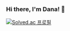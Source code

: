 ### Hi there, I'm Dana! 👋

[![Solved.ac 프로필](http://mazassumnida.wtf/api/v2/generate_badge?boj=2023dana)](https://solved.ac/2023dana)
</a>
